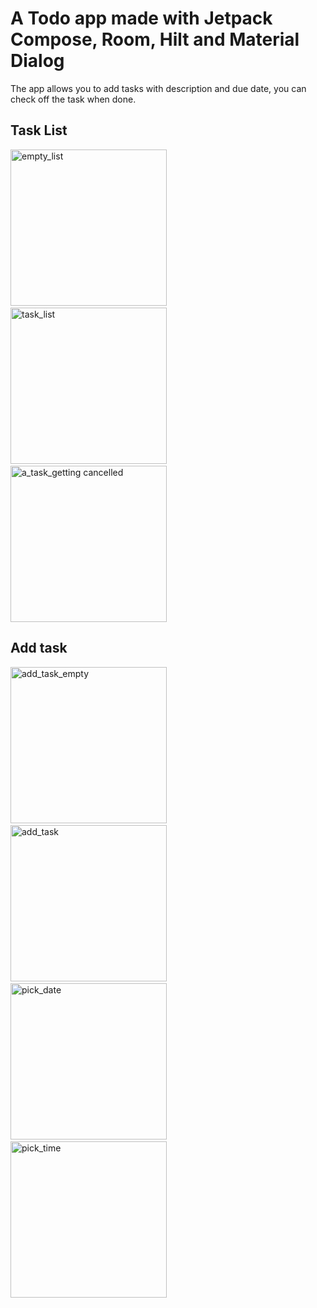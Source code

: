 # A Todo app made with Jetpack Compose, Room, Hilt and Material Dialog
The app allows you to add tasks with description and due date, you can check off the task when done.

## Task List
<img src="https://github.com/haiphong169/ToDoApp/assets/61385020/f45bd7d2-37d2-42e0-bf35-f09404ef1a60" alt="empty_list" width="250"/>  <img src="https://github.com/haiphong169/ToDoApp/assets/61385020/865102f9-40d1-4da9-9432-4ff64b280cd6" alt="task_list" width="250"/>  <img src="https://github.com/haiphong169/ToDoApp/assets/61385020/215d45bc-06b5-439b-a869-a2b1b80007c3" alt="a_task_getting cancelled" width="250"/>

## Add task
<img src="https://github.com/haiphong169/ToDoApp/assets/61385020/66c3dde8-8007-4340-89b8-75f489364b07" alt="add_task_empty" width="250"/>  <img src="https://github.com/haiphong169/ToDoApp/assets/61385020/20123b3a-838f-42d9-9ff6-77865e3383a6" alt="add_task" width="250"/>  <img src="https://github.com/haiphong169/ToDoApp/assets/61385020/90edd75c-1eb8-472f-9a6a-89c28aa581c5" alt="pick_date" width="250"/>  <img src="https://github.com/haiphong169/ToDoApp/assets/61385020/1bb55f2d-b557-4e88-ab10-d6692248f76e" alt="pick_time" width="250"/>


